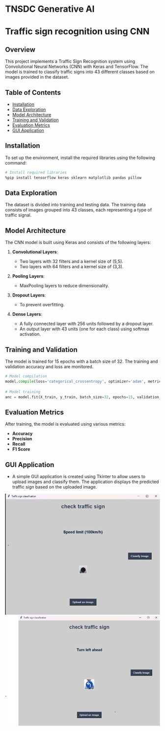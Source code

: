 # TNSDC Generative AI  

# Traffic sign recognition using CNN


## Overview

This project implements a Traffic Sign Recognition system using Convolutional Neural Networks (CNN) with Keras and TensorFlow. The model is trained to classify traffic signs into 43 different classes based on images provided in the dataset.

## Table of Contents

- [Installation](#installation)
- [Data Exploration](#data-exploration)
- [Model Architecture](#model-architecture)
- [Training and Validation](#training-and-validation)
- [Evaluation Metrics](#evaluation-metrics)
- [GUI Application](#gui-application)


## Installation

To set up the environment, install the required libraries using the following command:

```bash
# Install required libraries
%pip install tensorflow keras sklearn matplotlib pandas pillow
```

## Data Exploration

The dataset is divided into training and testing data. The training data consists of images grouped into 43 classes, each representing a type of traffic signal.

## Model Architecture

The CNN model is built using Keras and consists of the following layers:

1. **Convolutional Layers**:
   - Two layers with 32 filters and a kernel size of (5,5).
   - Two layers with 64 filters and a kernel size of (3,3).

2. **Pooling Layers**:
   - MaxPooling layers to reduce dimensionality.

3. **Dropout Layers**:
   - To prevent overfitting.

4. **Dense Layers**:
   - A fully connected layer with 256 units followed by a dropout layer.
   - An output layer with 43 units (one for each class) using softmax activation.

## Training and Validation

The model is trained for 15 epochs with a batch size of 32. The training and validation accuracy and loss are monitored.

```python
# Model compilation
model.compile(loss='categorical_crossentropy', optimizer='adam', metrics=['accuracy'])

# Model training
anc = model.fit(X_train, y_train, batch_size=32, epochs=15, validation_data=(X_test, y_test))

```
## Evaluation Metrics

After training, the model is evaluated using various metrics:

- **Accuracy**
- **Precision**
- **Recall**
- **F1 Score**

## GUI Application
- A simple GUI application is created using Tkinter to allow users to upload images and classify them. The application displays the predicted traffic sign based on the uploaded image.

![Output Image](Output/1.png)
![Output Image](Output/2.png)
